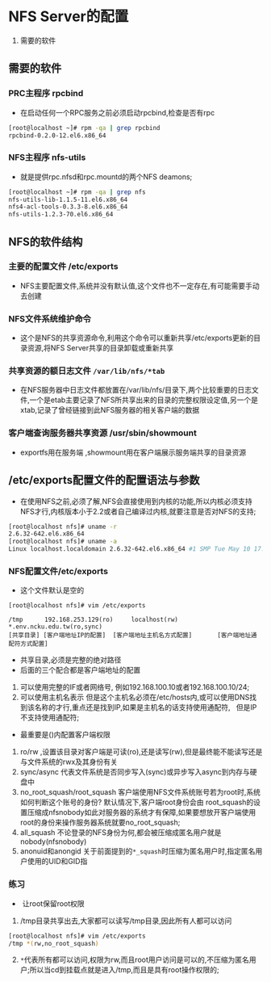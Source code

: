 

# NFS Server的配置

1. 需要的软件



## 需要的软件

### PRC主程序 rpcbind
* 在启动任何一个RPC服务之前必须启动rpcbind,检查是否有rpc
```bash
[root@localhost ~]# rpm -qa | grep rpcbind
rpcbind-0.2.0-12.el6.x86_64
````

### NFS主程序 nfs-utils
* 就是提供rpc.nfsd和rpc.mountd的两个NFS deamons;
```bash
[root@localhost ~]# rpm -qa | grep nfs
nfs-utils-lib-1.1.5-11.el6.x86_64
nfs4-acl-tools-0.3.3-8.el6.x86_64
nfs-utils-1.2.3-70.el6.x86_64
````

## NFS的软件结构

### 主要的配置文件 /etc/exports
* NFS主要配置文件,系统并没有默认值,这个文件也不一定存在,有可能需要手动去创建

### NFS文件系统维护命令
* 这个是NFS的共享资源命令,利用这个命令可以重新共享/etc/exports更新的目录资源,将NFS Server共享的目录卸载或重新共享
### 共享资源的额日志文件  `/var/lib/nfs/*tab`
* 在NFS服务器中日志文件都放置在/var/lib/nfs/目录下,两个比较重要的日志文件,一个是etab主要记录了NFS所共享出来的目录的完整权限设定值,另一个是xtab,记录了曾经链接到此NFS服务器的相关客户端的数据

### 客户端查询服务器共享资源 /usr/sbin/showmount
* exportfs用在服务端 ,showmount用在客户端展示服务端共享的目录资源

## /etc/exports配置文件的配置语法与参数

* 在使用NFS之前,必须了解,NFS会直接使用到内核的功能,所以内核必须支持NFS才行,内核版本小于2.2或者自己编译过内核,就要注意是否对NFS的支持;
```bash
[root@localhost nfs]# uname -r
2.6.32-642.el6.x86_64
[root@localhost nfs]# uname -a
Linux localhost.localdomain 2.6.32-642.el6.x86_64 #1 SMP Tue May 10 17:27:01 UTC 2016 x86_64 x86_64 x86_64 GNU/Linux
````

### NFS配置文件/etc/exports

* 这个文件默认是空的
````
[root@localhost nfs]# vim /etc/exports 

/tmp      192.168.253.129(ro)     localhost(rw)           *.env.ncku.edu.tw(ro,sync)
[共享目录] [客户端地址IP的配置]  [客户端地址主机名方式配置]       [客户端地址通配符方式配置]
````
* 共享目录,必须是完整的绝对路径
* 后面的三个配合都是客户端地址的配置
1. 可以使用完整的IF或者网络号, 例如192.168.100.10或者192.168.100.10/24;
2. 可以使用主机名表示 但是这个主机名必须在/etc/hosts内,或可以使用DNS找到该名称的才行,重点还是找到IP,如果是主机名的话支持使用通配符,   但是IP不支持使用通配符;
* 最重要是()内配置客户端权限
1. ro/rw ,设置该目录对客户端是可读(ro),还是读写(rw),但是最终能不能读写还是与文件系统的rwx及其身份有关
2. sync/async 代表文件系统是否同步写入(sync)或异步写入async到内存与硬盘中
3. no_root_squash/root_squash 客户端使用NFS文件系统账号若为root时,系统如何判断这个账号的身份? 默认情况下,客户端root身份会由          root_squash的设置压缩成nfsnobody如此对服务器的系统才有保障,如果要想放开客户端使用root的身份来操作服务器系统就要no_root_squash;
4. all_squash 不论登录的NFS身份为何,都会被压缩成匿名用户就是nobody(nfsnobody)
5. anonuid和anongid 关于前面提到的`*_squash`时压缩为匿名用户时,指定匿名用户使用的UID和GID指

### 练习 

*  让root保留root权限
1. /tmp目录共享出去,大家都可以读写/tmp目录,因此所有人都可以访问
```bash
[root@localhost nfs]# vim /etc/exports 
/tmp *(rw,no_root_squash)
````
2. `*`代表所有都可以访问,权限为rw,而且root用户访问是可以的,不压缩为匿名用户;所以当cd到挂载点就是进入/tmp,而且是具有root操作权限的;

